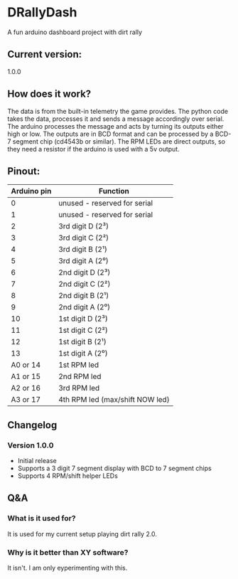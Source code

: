 # DRallyDash
A fun arduino dashboard project with dirt rally

## Current version:
1.0.0

## How does it work?
The data is from the built-in telemetry the game provides. The python code takes the data, processes it and sends a message accordingly over serial.
The arduino processes the message and acts by turning its outputs either high or low. The outputs are in BCD format and can be processed by a BCD-7 segment chip (cd4543b or similar).
The RPM LEDs are direct outputs, so they need a resistor if the arduino is used with a 5v output.

## Pinout:

Arduino pin|Function
---|---
0|unused - reserved for serial
1|unused - reserved for serial
2|3rd digit D (2³)
3|3rd digit C (2²)
4|3rd digit B (2¹)
5|3rd digit A (2⁰)
6|2nd digit D (2³)
7|2nd digit C (2²)
8|2nd digit B (2¹)
9|2nd digit A (2⁰)
10|1st digit D (2³)
11|1st digit C (2²)
12|1st digit B (2¹)
13|1st digit A (2⁰)
A0 or 14|1st RPM led
A1 or 15|2nd RPM led
A2 or 16|3rd RPM led
A3 or 17|4th RPM led (max/shift NOW led)

## Changelog
### Version 1.0.0
* Initial release
* Supports a 3 digit 7 segment display with BCD to 7 segment chips
* Supports 4 RPM/shift helper LEDs

## Q&A

### What is it used for?
It is used for my current setup playing dirt rally 2.0.

### Why is it better than XY software?
It isn't. I am only eyperimenting with this.

